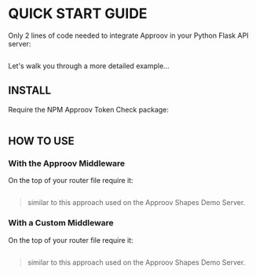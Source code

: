 # QUICK START GUIDE

Only 2 lines of code needed to integrate Approov in your Python Flask API server:

```python

```

Let's walk you through a more detailed example...

## INSTALL

Require the NPM Approov Token Check package:

```bash

```

## HOW TO USE

### With the Approov Middleware

On the top of your router file require it:

```python

```
> similar to this approach used on the Approov Shapes Demo Server.

### With a Custom Middleware

On the top of your router file require it:

```python

```
> similar to this approach used on the Approov Shapes Demo Server.
